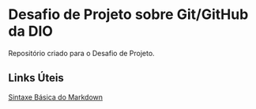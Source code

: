 # Desafio de Projeto sobre Git/GitHub da DIO
Repositório criado para o Desafio de Projeto.

## Links Úteis
[Sintaxe Básica do Markdown](https://www.markdownguide.org/basic-syntax/)
